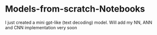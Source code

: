 # Models-from-scratch-Notebooks
I just created a mini gpt-like (text decoding) model. Will add my NN, ANN and CNN implementation very soon
